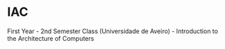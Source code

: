 # IAC
First Year - 2nd Semester Class (Universidade de Aveiro) - Introduction to the Architecture of Computers
